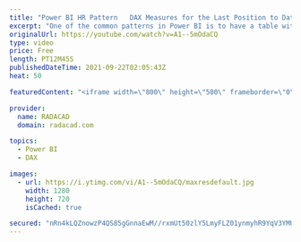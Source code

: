 ```yaml
---
title: "Power BI HR Pattern   DAX Measures for the Last Position to Date   Last Status to Date"
excerpt: "One of the common patterns in Power BI is to have a table with different statuses throughout time and then wanting to get the latest status up to a selected date. A simple example of that is to have a table with position(role) changes of employees and then wanting to see their latest position based on"
originalUrl: https://youtube.com/watch?v=A1--5mOdaCQ
type: video
price: Free
length: PT12M45S
publishedDateTime: 2021-09-22T02:05:43Z
heat: 50

featuredContent: "<iframe width=\"800\" height=\"500\" frameborder=\"0\" src=\"https://www.youtube.com/embed/A1--5mOdaCQ\" allow=\"accelerometer; autoplay; encrypted-media; gyroscope; picture-in-picture\" allowfullscreen></iframe>"

provider:
  name: RADACAD
  domain: radacad.com

topics:
  - Power BI
  - DAX

images:
  - url: https://i.ytimg.com/vi/A1--5mOdaCQ/maxresdefault.jpg
    width: 1280
    height: 720
    isCached: true

secured: "nRn4kLQZnowzP4QS85gGnnaEwM//rxmUt50zlY5LmyFLZ01ynmyhR9YqV3YMUifs3eKweumjXARXlloiSmb/OK1tX8ik+UFiH8HZrbQi+2XYloZYhS0gA/g+LSYITitfwgoPq0BuJYi7JI42SVj+bhIRCODHGK4Cf3Pk2nrI0rKI2H7FMmgS4KXBLE3l8e9WiarGL/yUKwVFkBObx1GjFV008oI4JHo+DAIYkMAm00B/bnEGNn70AgrUcAf7nb+h1s3nZ6+BRVaJsy66t34K//eq4QcePuFtbF83+qGrgDkbd6QtXDRiQ7mAL0YdX3Te2ddyNyOopFpGOF+uhxqCviC/XF2jxpmeEuD+0F7yhZKHhhMwSf5l8HILvDqv+/GmIL/+D2WS0wcDmJUEIUAYmMgrBjYlaCISn4mGYLYzIUU=;AlGSuZS7eGzLv+IKdJO+rg=="
---
```


